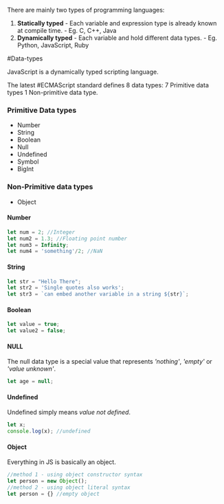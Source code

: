 There are mainly two types of programming languages: 
1. **Statically typed** - Each variable and expression type is already known at compile time. 
		- Eg. C, C++, Java
2. **Dynamically typed** - Each variable and hold different data types. 
		- Eg. Python, JavaScript, Ruby

#Data-types

JavaScript is a dynamically typed scripting language. 

The latest #ECMAScript standard defines 8 data types: 
7 Primitive data types 
1 Non-primitive data type. 

### Primitive Data types 
- Number
- String
- Boolean
- Null
- Undefined
- Symbol
- BigInt

### Non-Primitive data types
- Object

#### Number
```js
let num = 2; //Integer
let num2 = 1.3; //Floating point number
let num3 = Infinity; 
let num4 = 'something'/2; //NaN
```

#### String
```js
let str = "Hello There";
let str2 = 'Single quotes also works';
let str3 = `can embed another variable in a string ${str}`;
```

#### Boolean 
```js
let value = true;
let value2 = false;
```

#### NULL
The null data type is a special value that represents *'nothing'*, *'empty'* or *'value unknown'*.

```js
let age = null; 
```

#### Undefined
Undefined simply means *value not defined*.
```js
let x;
console.log(x); //undefined
```

#### Object 
Everything in JS is basically an object. 

```js
//method 1 - using object constructor syntax
let person = new Object(); 
//method 2 - using object literal syntax
let person = {} //empty object
```
